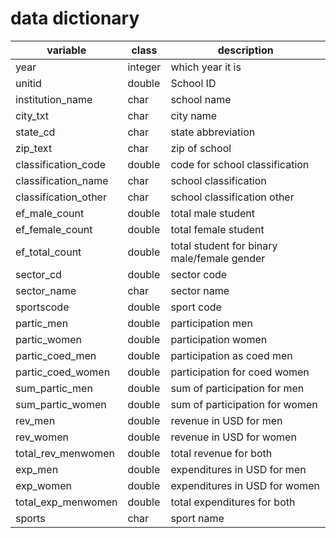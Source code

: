 # data dictionary

| variable      |class    | description     |
|---------------|---------|-----------------|
| year          |integer  | which year it is |
| unitid        |double   | School ID       |
| institution_name |char | school name    |
| city_txt  | char      | city name         |
| state_cd      |char     |state abbreviation |
| zip_text      |char     |zip of school    |
|classification_code|double |code for school classification|
|classification_name |char  |school classification|
|classification_other|char |school classification other|
|ef_male_count|double | total male student |
|ef_female_count | double|total female student|
|ef_total_count | double| total student for binary male/female gender|
|sector_cd | double | sector code |
|sector_name | char| sector name|
|sportscode |double |sport code|
|partic_men| double|participation men|
|partic_women | double | participation women|
|partic_coed_men | double | participation as coed men|
|partic_coed_women | double| participation for coed women|
|sum_partic_men | double| sum of participation for men|
|sum_partic_women | double| sum of participation for women|
|rev_men | double| revenue in USD for men|
|rev_women | double| revenue in USD for women|
|total_rev_menwomen | double| total revenue for both|
|exp_men | double| expenditures in USD for men|
|exp_women | double| expenditures in USD for women|
|total_exp_menwomen | double| total expenditures for both|
sports| char| sport name|